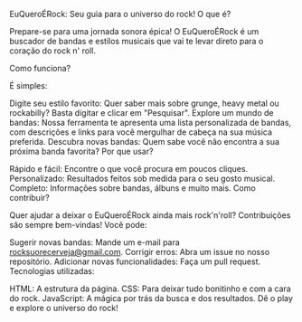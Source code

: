 EuQueroÉRock: Seu guia para o universo do rock!
O que é?

Prepare-se para uma jornada sonora épica!  O EuQueroÉRock é um buscador de bandas e estilos musicais que vai te levar direto para o coração do rock n' roll.

Como funciona?

É simples:

Digite seu estilo favorito: Quer saber mais sobre grunge, heavy metal ou rockabilly? Basta digitar e clicar em "Pesquisar".
Explore um mundo de bandas: Nossa ferramenta te apresenta uma lista personalizada de bandas, com descrições e links para você mergulhar de cabeça na sua música preferida.
Descubra novas bandas: Quem sabe você não encontra a sua próxima banda favorita?
Por que usar?

Rápido e fácil: Encontre o que você procura em poucos cliques.
Personalizado: Resultados feitos sob medida para o seu gosto musical.
Completo: Informações sobre bandas, álbuns e muito mais.
Como contribuir?

Quer ajudar a deixar o EuQueroÉRock ainda mais rock'n'roll? Contribuições são sempre bem-vindas! Você pode:

Sugerir novas bandas: Mande um e-mail para rocksuorecerveja@gmail.com.
Corrigir erros: Abra um issue no nosso repositório.
Adicionar novas funcionalidades: Faça um pull request.
Tecnologias utilizadas:

HTML: A estrutura da página.
CSS: Para deixar tudo bonitinho e com a cara do rock.
JavaScript: A mágica por trás da busca e dos resultados.
Dê o play e explore o universo do rock!
